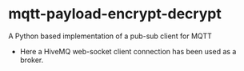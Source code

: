 # mqtt-payload-encrypt-decrypt
A Python based implementation of a pub-sub client for MQTT

* Here a HiveMQ web-socket client connection has been used as a broker. 
